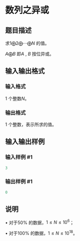 # 数列之异或

## 题目描述

求$1 \bigoplus 2 \bigoplus\cdots\bigoplus N$ 的值。

$A \bigoplus B$ 即$A$ , $B$ 按位异或。

## 输入输出格式

### 输入格式

1 个整数$N$。

### 输出格式

1 个整数，表示所求的值。

## 输入输出样例

### 输入样例 #1

```cpp
3
```


### 输出样例 #1

```cpp
0
```


## 说明

• 对于50% 的数据，$1 \le N \le 10^6$；

• 对于100% 的数据，$1 \le N \le 10^{18}$。

